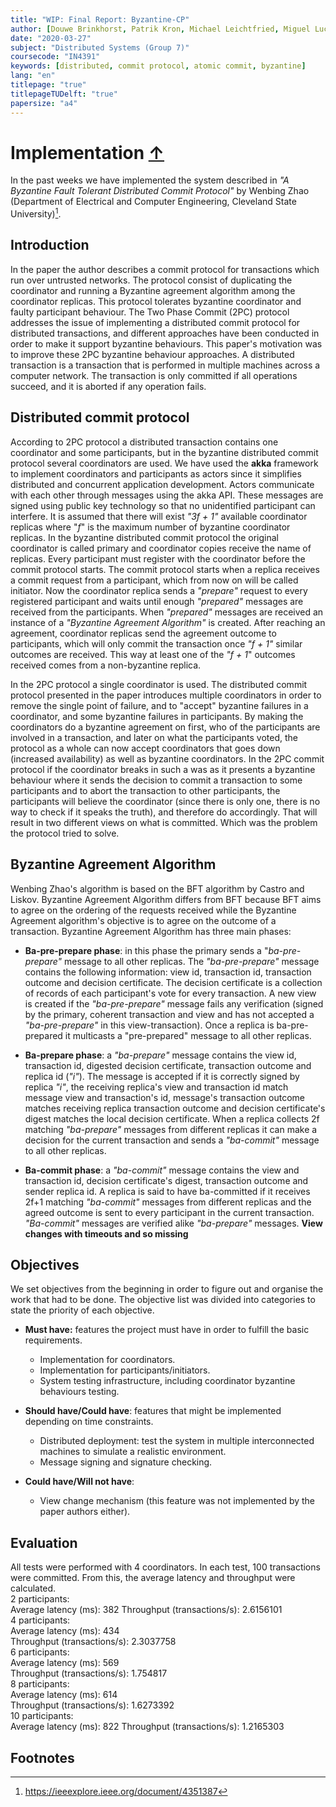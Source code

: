 ```yaml
---
title: "WIP: Final Report: Byzantine-CP"
author: [Douwe Brinkhorst, Patrik Kron, Michael Leichtfried, Miguel Lucas]
date: "2020-03-27"
subject: "Distributed Systems (Group 7)"
coursecode: "IN4391"
keywords: [distributed, commit protocol, atomic commit, byzantine]
lang: "en"
titlepage: "true"
titlepageTUDelft: "true"
papersize: "a4"
---
```


# Implementation [&uarr;](./../README.md)

In the past weeks we have implemented the system described in *"A Byzantine Fault Tolerant Distributed Commit Protocol"* by Wenbing Zhao (Department of Electrical and Computer Engineering, Cleveland State University)[^1].

## Introduction

In the paper the author describes a commit protocol for transactions which run over untrusted networks. The protocol consist of duplicating the coordinator and running a Byzantine agreement algorithm among the coordinator replicas. This protocol tolerates byzantine coordinator and faulty participant behaviour.
The Two Phase Commit (2PC) protocol addresses the issue of implementing a distributed commit protocol for distributed transactions, and different approaches have been conducted in order to make it support byzantine behaviours. This paper's motivation was to improve these 2PC byzantine behaviour approaches.
A distributed transaction is a transaction that is performed in multiple machines across a computer network. The transaction is only committed if all operations succeed, and it is aborted if any operation fails.

## Distributed commit protocol

According to 2PC protocol a distributed transaction contains one coordinator and some participants, but in the byzantine distributed commit protocol several coordinators are used. We have used the **akka** framework to implement coordinators and participants as actors since it simplifies distributed and concurrent application development. Actors communicate with each other through messages using the akka API. These messages are signed using public key technology so that no unidentified participant can interfere. It is assumed that there will exist *"3f + 1"* available coordinator replicas where "*f*" is the maximum number of byzantine coordinator replicas.
In the byzantine distributed commit protocol the original coordinator is called primary and coordinator copies receive the name of replicas. Every participant must register with the coordinator before the commit protocol starts. The commit protocol starts when a replica receives a commit request from a participant, which from now on will be called initiator. Now the coordinator replica sends a *"prepare"* request to every registered participant and waits until enough *"prepared"* messages are received from the participants. When *"prepared"* messages are received an instance of a *"Byzantine Agreement Algorithm"* is created. After reaching an agreement, coordinator replicas send  the agreement outcome to participants, which will only commit the transaction once *"f + 1"* similar outcomes are received. This way at least one of the *"f + 1*" outcomes received comes from a non-byzantine replica.

In the 2PC protocol a single coordinator is used. The distributed commit protocol presented in the paper introduces multiple coordinators in order to remove the single point of failure, and to "accept" byzantine failures in a coordinator, and some byzantine failures in participants. By making the coordinators do a byzantine agreement on first, who of the participants are involved in a transaction, and later on what the participants voted, the protocol as a whole can now accept coordinators that goes down (increased availability) as well as  byzantine coordinators. In the 2PC commit protocol if the coordinator breaks in such a was as it presents a byzantine behaviour where it sends the decision to commit a transaction to some participants and to abort the transaction to other participants, the participants will believe the coordinator (since there is only one, there is no way to check if it speaks the truth), and therefore do accordingly. That will result in two different views on what is committed. Which was the problem the protocol tried to solve.   

## Byzantine Agreement Algorithm

Wenbing Zhao's  algorithm is based on the BFT algorithm by Castro  and Liskov. Byzantine Agreement Algorithm differs from BFT because BFT aims to agree on the ordering of the requests received while the Byzantine Agreement algorithm's objective is to agree on the outcome of a transaction.
Byzantine Agreement Algorithm has three main phases:

- **Ba-pre-prepare phase**: in this phase the primary sends a "*ba-pre-prepare"* message to all other replicas. The *"ba-pre-prepare"* message contains the following information: view id, transaction id,  transaction outcome and decision certificate. The decision certificate is a collection of records of each participant's vote for every transaction. A new view is created if the *"ba-pre-prepare"* message fails any verification (signed by the primary, coherent transaction and view and has not accepted a *"ba-pre-prepare"* in this view-transaction). Once a replica is ba-pre-prepared it multicasts a "pre-prepared" message to all other replicas.

- **Ba-prepare phase**: a *"ba-prepare"* message contains the view id, transaction id, digested decision certificate, transaction outcome and replica id (*"i"*). The message is accepted if it is correctly signed by replica  *"i"*, the receiving replica's view and transaction id match message view and transaction's id, message's transaction outcome matches receiving replica transaction outcome and decision certificate's digest matches the local decision certificate. When a replica collects 2f matching *"ba-prepare"* messages from different replicas it can make a decision for the current transaction and sends a *"ba-commit"* message to all other replicas.

- **Ba-commit phase**: a *"ba-commit"* message contains the view and transaction id, decision certificate's digest, transaction outcome and sender replica id. A replica is said to have ba-committed if it receives 2f+1 matching *"ba-commit"* messages from different replicas and the agreed outcome is sent to every participant in the current transaction. *"Ba-commit"* messages are verified alike *"ba-prepare"* messages. **View changes with timeouts and so missing**

## Objectives

We set objectives from the beginning in order to figure out and organise the work that had to be done. The objective list was divided into categories to state the priority of each objective.

- **Must have:** features the project must have in order to fulfill the basic requirements.
  - Implementation for coordinators.
  - Implementation for participants/initiators.
  - System testing infrastructure, including coordinator byzantine behaviours testing.

- **Should have/Could have**: features that might be implemented depending on time constraints.
  - Distributed deployment: test the system in multiple interconnected machines to simulate a realistic environment.
  - Message signing and signature checking.

- **Could have/Will not have**:
  - View change mechanism (this feature was not implemented by the paper authors either).

## Evaluation
All tests were performed with 4 coordinators. In each test, 100 transactions were committed. From this, the average latency and throughput were calculated.  
2 participants:  
Average latency (ms): 382
Throughput (transactions/s): 2.6156101  
4 participants:  
Average latency (ms): 434  
Throughput (transactions/s): 2.3037758  
6 participants:  
Average latency (ms): 569  
Throughput (transactions/s): 1.754817  
8 participants:  
Average latency (ms): 614  
Throughput (transactions/s): 1.6273392  
10 participants:  
Average latency (ms): 822
Throughput (transactions/s): 1.2165303

## Footnotes

[^1]: https://ieeexplore.ieee.org/document/4351387
